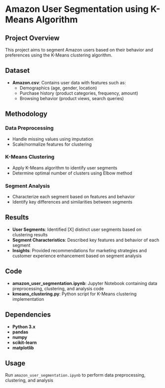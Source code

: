 # Amazon User Segmentation using K-Means Algorithm

## Project Overview

This project aims to segment Amazon users based on their behavior and preferences using the K-Means clustering algorithm.

## Dataset

* **Amazon.csv**: Contains user data with features such as:
	+ Demographics (age, gender, location)
	+ Purchase history (product categories, frequency, amount)
	+ Browsing behavior (product views, search queries)

## Methodology

### Data Preprocessing

* Handle missing values using imputation
* Scale/normalize features for clustering

### K-Means Clustering

* Apply K-Means algorithm to identify user segments
* Determine optimal number of clusters using Elbow method

### Segment Analysis

* Characterize each segment based on features and behavior
* Identify key differences and similarities between segments

## Results

* **User Segments**: Identified [X] distinct user segments based on clustering results
* **Segment Characteristics**: Described key features and behavior of each segment
* **Insights**: Provided recommendations for marketing strategies and customer experience enhancement based on segment analysis

## Code

* **amazon_user_segmentation.ipynb**: Jupyter Notebook containing data preprocessing, clustering, and analysis code
* **kmeans_clustering.py**: Python script for K-Means clustering implementation

## Dependencies

* **Python 3.x**
* **pandas**
* **numpy**
* **scikit-learn**
* **matplotlib**

## Usage

 Run `amazon_user_segmentation.ipynb` to perform data preprocessing, clustering, and analysis
